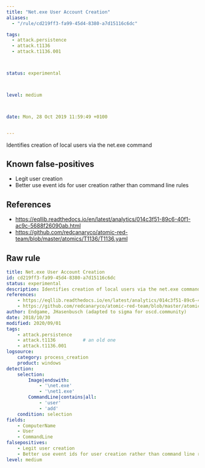 ```yaml
---
title: "Net.exe User Account Creation"
aliases:
  - "/rule/cd219ff3-fa99-45d4-8380-a7d15116c6dc"

tags:
  - attack.persistence
  - attack.t1136
  - attack.t1136.001



status: experimental



level: medium



date: Mon, 28 Oct 2019 11:59:49 +0100


---
```


Identifies creation of local users via the net.exe command

<!--more-->


## Known false-positives

* Legit user creation
* Better use event ids for user creation rather than command line rules



## References

* https://eqllib.readthedocs.io/en/latest/analytics/014c3f51-89c6-40f1-ac9c-5688f26090ab.html
* https://github.com/redcanaryco/atomic-red-team/blob/master/atomics/T1136/T1136.yaml


## Raw rule
```yaml
title: Net.exe User Account Creation
id: cd219ff3-fa99-45d4-8380-a7d15116c6dc
status: experimental
description: Identifies creation of local users via the net.exe command
references:
    - https://eqllib.readthedocs.io/en/latest/analytics/014c3f51-89c6-40f1-ac9c-5688f26090ab.html
    - https://github.com/redcanaryco/atomic-red-team/blob/master/atomics/T1136/T1136.yaml
author: Endgame, JHasenbusch (adapted to sigma for oscd.community)
date: 2018/10/30
modified: 2020/09/01
tags:
    - attack.persistence
    - attack.t1136          # an old one
    - attack.t1136.001
logsource:
    category: process_creation
    product: windows
detection:
    selection:
        Image|endswith: 
            - '\net.exe'
            - '\net1.exe'
        CommandLine|contains|all: 
            - 'user'
            - 'add'
    condition: selection
fields:
    - ComputerName
    - User
    - CommandLine
falsepositives:
    - Legit user creation
    - Better use event ids for user creation rather than command line rules
level: medium

```
